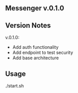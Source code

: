 ## Messenger v.0.1.0

## Version Notes

v.0.1.0:
- Add auth functionality
- Add endpoint to test security
- Add base architecture

## Usage

./start.sh